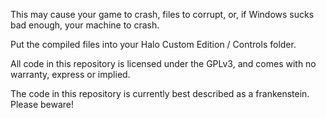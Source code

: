 This may cause your game to crash, files to corrupt, or, if Windows sucks bad enough, your machine to crash.

Put the compiled files into your Halo Custom Edition / Controls folder. 

All code in this repository is licensed under the GPLv3, and comes with no warranty, express or implied.

The code in this repository is currently best described as a frankenstein. Please beware!
